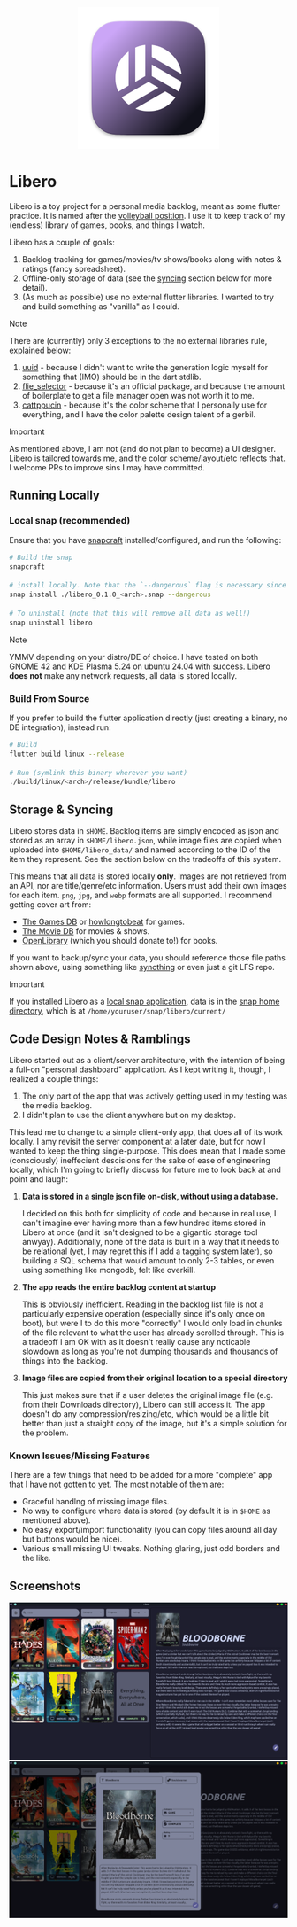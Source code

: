 <p align="center">
  <img src="./assets/libero.png" alt="Libero logo", width=256, height=256/>
</p>

# Libero

Libero is a toy project for a personal media backlog, meant as some flutter practice. It is named after the
[volleyball position](https://en.wikipedia.org/wiki/Volleyball#Libero). I use it to keep track of my (endless) library of games, books, and things I watch.

Libero has a couple of goals:
1. Backlog tracking for games/movies/tv shows/books along with notes & ratings (fancy spreadsheet).
2. Offline-only storage of data (see the [syncing](#storage--syncing) section below for more detail).
3. (As much as possible) use no external flutter libraries. I wanted to try and build something as "vanilla" as I could.

> [!NOTE] 
> There are (currently) only 3 exceptions to the no external libraries rule, explained below:
> 1. [uuid](https://pub.dev/packages/uuid) - because I didn't want to write the generation logic myself for something that (IMO) should be in the dart stdlib.
> 2. [flie_selector](https://pub.dev/packages/file_selector) - because it's an official package, and because the amount of boilerplate to get a file manager open was not worth it to me.
> 3. [cattppucin](https://pub.dev/packages/catppuccin_flutter) - because it's the color scheme that I personally use for everything, and I have the color palette design talent of a gerbil.

> [!IMPORTANT]
> As mentioned above, I am not (and do not plan to become) a UI designer. Libero is tailored towards me, and the color scheme/layout/etc reflects that. I welcome PRs to improve sins I may have committed.

## Running Locally
### Local snap (recommended)
Ensure that you have [snapcraft](https://snapcraft.io/docs/create-a-new-snap#h-1-snapcraft-setup) installed/configured, and run the following:
```sh
# Build the snap
snapcraft

# install locally. Note that the `--dangerous` flag is necessary since this is a locally built, unsigned snap.
snap install ./libero_0.1.0_<arch>.snap --dangerous

# To uninstall (note that this will remove all data as well!)
snap uninstall libero
```

> [!NOTE]
> YMMV depending on your distro/DE of choice. I have tested on both GNOME 42 and KDE Plasma 5.24 on ubuntu 24.04 with success. Libero **does not** make any network requests, all data is stored locally.

### Build From Source
If you prefer to build the flutter application directly (just creating a binary, no DE integration), instead run:
```sh
# Build
flutter build linux --release

# Run (symlink this binary wherever you want)
./build/linux/<arch>/release/bundle/libero
```
## Storage & Syncing
Libero stores data in `$HOME`. Backlog items are simply encoded as json and stored as an array in `$HOME/libero.json`, while image files are copied when uploaded into `$HOME/libero_data/` and named according to the ID of the item they represent. See the section below on the tradeoffs of this system.

This means that all data is stored locally **only**. Images are not retrieved from an API, nor are title/genre/etc information. Users must add their own images for each item. `png`, `jpg`, and `webp` formats are all supported. I recommend getting cover art from:
- [The Games DB](https://thegamesdb.net/) or [howlongtobeat](https://howlongtobeat.com) for games.
- [The Movie DB](https://www.themoviedb.org) for movies & shows.
- [OpenLibrary](https://openlibrary.org) (which you should donate to!) for books.

If you want to backup/sync your data, you should reference those file paths shown above, using something like [syncthing](https://syncthing.net/) or even just a git LFS repo.

> [!IMPORTANT]
> If you installed Libero as a [local snap application](#local-snap-recommended), data is in the [snap home directory](https://forum.snapcraft.io/t/the-home-interface/7838), which is at `/home/youruser/snap/libero/current/`

## Code Design Notes & Ramblings
Libero started out as a client/server architecture, with the intention of being a full-on "personal dashboard" application. As I kept writing it, though, I realized a couple things:
1. The only part of the app that was actively getting used in my testing was the media backlog.
2. I didn't plan to use the client anywhere but on my desktop.

This lead me to change to a simple client-only app, that does all of its work locally. I amy revisit the server component at a later date, but for now I wanted to keep the thing single-purpose. This does mean that I made some (consciously) ineffecient descisions for the sake of ease of engineering locally, which I'm going to briefly discuss for future me to look back at and point and laugh:
1. **Data is stored in a single json file on-disk, without using a database.**

    I decided on this both for simplicity of code and because in real use, I can't imagine ever having more than a few hundred items stored in Libero at once (and it isn't designed to be a gigantic storage tool anwyay). Additionally, none of the data is built in a way that it needs to be relational (yet, I may regret this if I add a tagging system later), so building a SQL schema that would amount to only 2-3 tables, or even using something like mongodb, felt like overkill.

2. **The app reads the entire backlog content at startup**

    This is obviously inefficient. Reading in the backlog list file is not a particularly expensive operation (especially since it's only once on boot), but were I to do this more "correctly" I would only load in chunks of the file relevant to what the user has already scrolled through. This is a tradeoff I am OK with as it doesn't really cause any noticable slowdown as long as you're not dumping thousands and thousands of things into the backlog.
  
3. **Image files are copied from their original location to a special directory**

    This just makes sure that if a user deletes the original image file (e.g. from their Downloads directory), Libero can still access it. The app doesn't do any compression/resizing/etc, which would be a little bit better than just a straight copy of the image, but it's a simple solution for the problem.

### Known Issues/Missing Features
There are a few things that need to be added for a more "complete" app that I have not gotten to yet. The most notable of them are:
- Graceful handlng of missing image files.
- No way to configure where data is stored (by default it is in `$HOME` as mentioned above).
- No easy export/import functionality (you can copy files around all day but buttons would be nice).
- Various small missing UI tweaks. Nothing glaring, just odd borders and the like. 

## Screenshots
![Libero 1](./assets/libero-screenshot-1.png)
![Libero 2](./assets/libero-screenshot-2.png)